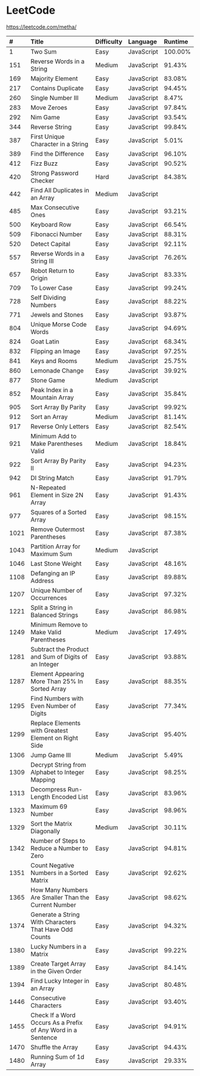 # LeetCode

https://leetcode.com/metha/

| #    | Title                                                        | Difficulty | Language   | Runtime |
| :--- | :----------------------------------------------------------- | :--------- | :--------- | :------ |
| 1    | Two Sum                                                      | Easy       | JavaScript | 100.00% |
| 151  | Reverse Words in a String                                    | Medium     | JavaScript |  91.43% |
| 169  | Majority Element                                             | Easy       | JavaScript |  83.08% |
| 217  | Contains Duplicate                                           | Easy       | JavaScript |  94.45% |
| 260  | Single Number III                                            | Medium     | JavaScript |   8.47% |
| 283  | Move Zeroes                                                  | Easy       | JavaScript |  97.84% |
| 292  | Nim Game                                                     | Easy       | JavaScript |  93.54% |
| 344  | Reverse String                                               | Easy       | JavaScript |  99.84% |
| 387  | First Unique Character in a String                           | Easy       | JavaScript |   5.01% |
| 389  | Find the Difference                                          | Easy       | JavaScript |  96.10% |
| 412  | Fizz Buzz                                                    | Easy       | JavaScript |  90.52% |
| 420  | Strong Password Checker                                      | Hard       | JavaScript |  84.38% |
| 442  | Find All Duplicates in an Array                              | Medium     | JavaScript |         |
| 485  | Max Consecutive Ones                                         | Easy       | JavaScript |  93.21% |
| 500  | Keyboard Row                                                 | Easy       | JavaScript |  66.54% |
| 509  | Fibonacci Number                                             | Easy       | JavaScript |  88.31% |
| 520  | Detect Capital                                               | Easy       | JavaScript |  92.11% |
| 557  | Reverse Words in a String III                                | Easy       | JavaScript |  76.26% |
| 657  | Robot Return to Origin                                       | Easy       | JavaScript |  83.33% |
| 709  | To Lower Case                                                | Easy       | JavaScript |  99.24% |
| 728  | Self Dividing Numbers                                        | Easy       | JavaScript |  88.22% |
| 771  | Jewels and Stones                                            | Easy       | JavaScript |  93.87% |
| 804  | Unique Morse Code Words                                      | Easy       | JavaScript |  94.69% |
| 824  | Goat Latin                                                   | Easy       | JavaScript |  68.34% |
| 832  | Flipping an Image                                            | Easy       | JavaScript |  97.25% |
| 841  | Keys and Rooms                                               | Medium     | JavaScript |  25.75% |
| 860  | Lemonade Change                                              | Easy       | JavaScript |  39.92% |
| 877  | Stone Game                                                   | Medium     | JavaScript |         |
| 852  | Peak Index in a Mountain Array                               | Easy       | JavaScript |  35.84% |
| 905  | Sort Array By Parity                                         | Easy       | JavaScript |  99.92% |
| 912  | Sort an Array                                                | Medium     | JavaScript |  81.14% |
| 917  | Reverse Only Letters                                         | Easy       | JavaScript |  82.54% |
| 921  | Minimum Add to Make Parentheses Valid                        | Medium     | JavaScript |  18.84% |
| 922  | Sort Array By Parity II                                      | Easy       | JavaScript |  94.23% |
| 942  | DI String Match                                              | Easy       | JavaScript |  91.79% |
| 961  | N-Repeated Element in Size 2N Array                          | Easy       | JavaScript |  91.43% |
| 977  | Squares of a Sorted Array                                    | Easy       | JavaScript |  98.15% |
| 1021 | Remove Outermost Parentheses                                 | Easy       | JavaScript |  87.38% |
| 1043 | Partition Array for Maximum Sum                              | Medium     | JavaScript |         |
| 1046 | Last Stone Weight                                            | Easy       | JavaScript |  48.16% |
| 1108 | Defanging an IP Address                                      | Easy       | JavaScript |  89.88% |
| 1207 | Unique Number of Occurrences                                 | Easy       | JavaScript |  97.32% |
| 1221 | Split a String in Balanced Strings                           | Easy       | JavaScript |  86.98% |
| 1249 | Minimum Remove to Make Valid Parentheses                     | Medium     | JavaScript |  17.49% |
| 1281 | Subtract the Product and Sum of Digits of an Integer         | Easy       | JavaScript |  93.88% |
| 1287 | Element Appearing More Than 25% In Sorted Array              | Easy       | JavaScript |  88.35% |
| 1295 | Find Numbers with Even Number of Digits                      | Easy       | JavaScript |  77.34% |
| 1299 | Replace Elements with Greatest Element on Right Side         | Easy       | JavaScript |  95.40% |
| 1306 | Jump Game III                                                | Medium     | JavaScript |   5.49% |
| 1309 | Decrypt String from Alphabet to Integer Mapping              | Easy       | JavaScript |  98.25% |
| 1313 | Decompress Run-Length Encoded List                           | Easy       | JavaScript |  83.96% |
| 1323 | Maximum 69 Number                                            | Easy       | JavaScript |  98.96% |
| 1329 | Sort the Matrix Diagonally                                   | Medium     | JavaScript |  30.11% |
| 1342 | Number of Steps to Reduce a Number to Zero                   | Easy       | JavaScript |  94.81% |
| 1351 | Count Negative Numbers in a Sorted Matrix                    | Easy       | JavaScript |  92.62% |
| 1365 | How Many Numbers Are Smaller Than the Current Number         | Easy       | JavaScript |  98.62% |
| 1374 | Generate a String With Characters That Have Odd Counts       | Easy       | JavaScript |  94.32% |
| 1380 | Lucky Numbers in a Matrix                                    | Easy       | JavaScript |  99.22% |
| 1389 | Create Target Array in the Given Order                       | Easy       | JavaScript |  84.14% |
| 1394 | Find Lucky Integer in an Array                               | Easy       | JavaScript |  80.48% |
| 1446 | Consecutive Characters                                       | Easy       | JavaScript |  93.40% |
| 1455 | Check If a Word Occurs As a Prefix of Any Word in a Sentence | Easy       | JavaScript |  94.91% |
| 1470 | Shuffle the Array                                            | Easy       | JavaScript |  94.43% |
| 1480 | Running Sum of 1d Array                                      | Easy       | JavaScript |  29.33% |
